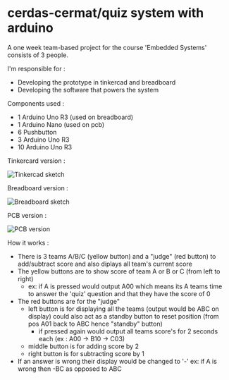# cerdas-cermat/quiz system with arduino

A one week team-based project for the course 'Embedded Systems' consists of 3 people. 

I'm responsible for :
- Developing the prototype in tinkercad and breadboard
- Developing the software that powers the system

Components used :

- 1 Arduino Uno R3 (used on breadboard)
- 1 Arduino Nano (used on pcb)
- 6 Pushbutton
- 3 Arduino Uno R3
- 10 Arduino Uno R3

Tinkercard version :

![Tinkercad sketch](https://github.com/rrab-0/cerdas-cermat-quiz-system/blob/master/img-for-readme/tinkercad-cerdas-cermat-embed.png)

Breadboard version :

![Breadboard sketch](https://github.com/rrab-0/cerdas-cermat-quiz-system/blob/master/img-for-readme/breadboard-sketch.jpeg)

PCB version :

![PCB version](https://github.com/rrab-0/cerdas-cermat-quiz-system/blob/master/img-for-readme/pcb-ver.jpeg)

How it works :

- There is 3 teams A/B/C (yellow button) and a "judge" (red button) to add/subtract score and also diplays all team's current score
- The yellow buttons are to show score of team A or B or C (from left to right)
  - ex: if A is pressed would output A00 which means its A teams time to answer the 'quiz' question and that they have the score of 0
- The red buttons are for the "judge"
  - left button is for displaying all the teams (output would be ABC on display) could also act as a standby button to reset position (from pos A01 back to ABC hence "standby" button)
    - if pressed again would output all teams score's for 2 seconds each (ex : A00 -> B10 -> C03)
  - middle button is for adding score by 2
  - right button is for subtracting score by 1
- If an answer is wrong their display would be changed to '-' ex: if A is wrong then -BC as opposed to ABC
